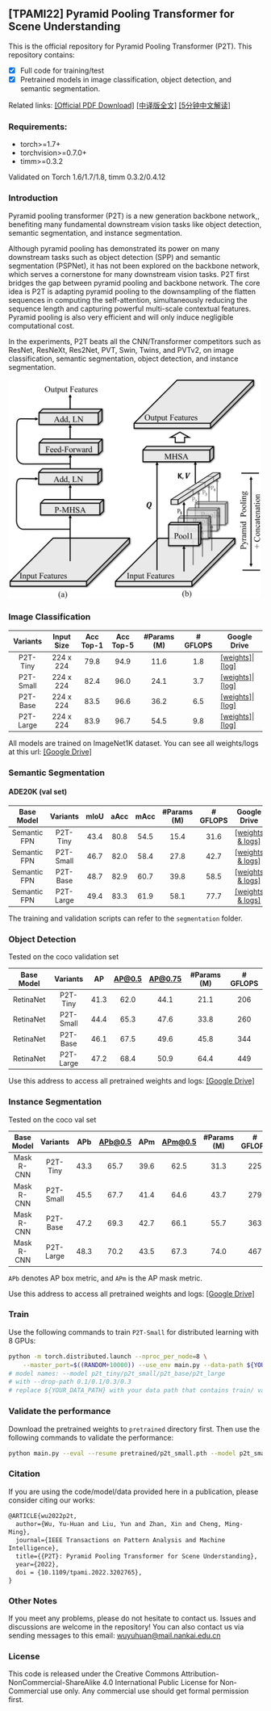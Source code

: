 ## [TPAMI22] Pyramid Pooling Transformer for Scene Understanding

This is the official repository for Pyramid Pooling Transformer (P2T). This repository contains:

* [x] Full code for training/test 
* [x] Pretrained models in image classification, object detection, and semantic segmentation.

Related links:
[[Official PDF Download]](https://mmcheng.net/wp-content/uploads/2022/09/22TPAMI-P2T.pdf)
[[中译版全文]](https://mmcheng.net/wp-content/uploads/2022/08/22PAMI_P2T_CN.pdf)
[[5分钟中文解读]](https://mp.weixin.qq.com/s/7qXtyFaIiYny0eUqBbPraQ)

### Requirements:

* torch>=1.7+
* torchvision>=0.7.0+
* timm>=0.3.2

Validated on Torch 1.6/1.7/1.8, timm 0.3.2/0.4.12

### Introduction

Pyramid pooling transformer (P2T) is a new generation backbone network,, benefiting many fundamental downstream vision tasks like object detection, semantic segmentation, and instance segmentation.

Although pyramid pooling has demonstrated its power on many downstream tasks such as object detection (SPP) and semantic segmentation (PSPNet), it has not been explored on the backbone network, which serves a cornerstone for many downstream vision tasks. 
P2T first bridges the gap between pyramid pooling and backbone network.
The core idea is P2T is adapting pyramid pooling to the downsampling of the flatten sequences in computing the self-attention, 
simultaneously reducing the sequence length and capturing powerful multi-scale contextual features.
Pyramid pooling is also very efficient and will only induce negligible computational cost.

In the experiments, P2T beats all the CNN/Transformer competitors such as ResNet, ResNeXt, Res2Net, PVT, Swin, Twins, and PVTv2, on image classification, semantic segmentation, object detection, and instance segmentation.

<img src="figures/p2t-arch.jpg" width="500">

### Image Classification

|     Variants     | Input  Size    | Acc Top-1 | Acc Top-5 | #Params (M) | # GFLOPS | Google Drive |
|:---------------:|:---------:|:-----:|:-----:|:-----------:|:-----------------:|-----------------|
| P2T-Tiny   | 224 x 224 | 79.8 | 94.9 |    11.6    |    1.8    | [[weights]](https://drive.google.com/file/d/1x9EweWx77pXrHOCc7RJF3sYK2rht0_4m/view?usp=sharing)\|[[log]](https://drive.google.com/file/d/1CDofCg9pi0Cyiha_dIimggF228M5mOeH/view?usp=sharing) |
| P2T-Small  | 224 x 224 |  82.4 | 96.0 |    24.1    |    3.7    | [[weights]](https://drive.google.com/file/d/1FlwhyVKw0zqj2mux248gIQFQ8DGPi8rS/view?usp=sharing)\|[[log]](https://drive.google.com/file/d/1bCZz7y0I0EEw74KaVg5iAr3hBYtSIEii/view?usp=sharing) |
| P2T-Base | 224 x 224 |  83.5 | 96.6 |     36.2    |    6.5    |    [[weights]](https://drive.google.com/file/d/1iZoWexUTPUDSIZiJHNRt2zZl2kFj68F4/view?usp=sharing)\|[[log]](https://drive.google.com/file/d/13_XaX0XtYSzPatVl54ihFbEwflHLVvsl/view?usp=sharing)    |
| P2T-Large | 224 x 224 | 83.9 | 96.7 | 54.5 | 9.8 | [[weights]](https://drive.google.com/file/d/13jBJ7ShDJd1juViC-zPtfLXYPRwkNfya/view?usp=sharing)\|[[log]](https://drive.google.com/file/d/1-RLjGzez-_O2_8obbXvUYGhWacPnqK1U/view?usp=sharing) |

All models are trained on ImageNet1K dataset. You can see all weights/logs at this url: [[Google Drive]](https://drive.google.com/drive/folders/1Osweqc1OphwtWONXIgD20q9_I2arT9yz?usp=sharing)

### Semantic Segmentation

#### ADE20K (val set)

|  Base Model    | Variants  | mIoU | aAcc | mAcc | #Params (M) | # GFLOPS |                         Google Drive                         |
| :--: | :-------: | :--: | :--: | :---------: | :------: | :----------------------------------------------------------: | :----------------------------------------------------------: |
| Semantic FPN    | P2T-Tiny  | 43.4 | 80.8 |    54.5    |    15.4    |   31.6   | [[weights & logs]](https://drive.google.com/drive/folders/1SH9zmdGKvnpFBVU3dXS6-TZT04CZgkX9?usp=sharing) |
| Semantic FPN    | P2T-Small | 46.7 | 82.0 |    58.4    |    27.8    |   42.7   | [[weights & logs]](https://drive.google.com/drive/folders/1SH9zmdGKvnpFBVU3dXS6-TZT04CZgkX9?usp=sharing) |
| Semantic FPN    | P2T-Base  | 48.7 | 82.9 |    60.7    |    39.8    |   58.5   | [[weights & logs]](https://drive.google.com/drive/folders/1SH9zmdGKvnpFBVU3dXS6-TZT04CZgkX9?usp=sharing) |
| Semantic FPN      | P2T-Large | 49.4 | 83.3 |    61.9    |    58.1    |   77.7   | [[weights & logs]](https://drive.google.com/drive/folders/1SH9zmdGKvnpFBVU3dXS6-TZT04CZgkX9?usp=sharing) |

The training and validation scripts can refer to the `segmentation` folder.

### Object Detection

Tested on the coco validation set


| Base Model | Variants  |  AP  | AP@0.5 | AP@0.75 | #Params (M) | # GFLOPS |
| :--------: | :-------: | :--: | :----: | :-----: | :---------: | :------: |
| RetinaNet  | P2T-Tiny  | 41.3 |  62.0  |  44.1   |    21.1     |   206    |
| RetinaNet  | P2T-Small | 44.4 |  65.3  |  47.6   |    33.8     |   260    |
| RetinaNet  | P2T-Base  | 46.1 |  67.5  |  49.6   |    45.8     |   344    |
| RetinaNet  | P2T-Large | 47.2 |  68.4  |  50.9   |    64.4     |   449    |

Use this address to access all pretrained weights and logs: [[Google Drive]](https://drive.google.com/drive/folders/1fcg7n3Ga8cYoT-3Ar0PeQXjAC3AnQYyY?usp=sharing)

### Instance Segmentation 

Tested on the coco val set


| Base Model | Variants  | APb  | APb@0.5 | APm  | APm@0.5 | #Params (M) | # GFLOPS |
| :--------: | :-------: | :--: | :-----: | :--: | :-----: | :---------: | :------: |
| Mask R-CNN | P2T-Tiny  | 43.3 |  65.7   | 39.6 |  62.5   |    31.3     |   225    |
| Mask R-CNN | P2T-Small | 45.5 |  67.7   | 41.4 |  64.6   |    43.7     |   279    |
| Mask R-CNN | P2T-Base  | 47.2 |  69.3   | 42.7 |  66.1   |    55.7     |   363    |
| Mask R-CNN | P2T-Large | 48.3 |  70.2   | 43.5 |  67.3   |    74.0     |   467    |

`APb` denotes AP box metric, and `APm` is the AP mask metric.

Use this address to access all pretrained weights and logs: [[Google Drive]](https://drive.google.com/drive/folders/1fcg7n3Ga8cYoT-3Ar0PeQXjAC3AnQYyY?usp=sharing)

### Train

Use the following commands to train `P2T-Small` for distributed learning with 8 GPUs:

````bash
python -m torch.distributed.launch --nproc_per_node=8 \
    --master_port=$((RANDOM+10000)) --use_env main.py --data-path ${YOUR_DATA_PATH} --batch-size 128 --model p2t_small --drop-path 0.1
# model names: --model p2t_tiny/p2t_small/p2t_base/p2t_large
# with --drop-path 0.1/0.1/0.3/0.3
# replace ${YOUR_DATA_PATH} with your data path that contains train/ val/ directory
````

### Validate the performance

Download the pretrained weights to `pretrained` directory first. Then use the following commands to validate the performance:

````bash
python main.py --eval --resume pretrained/p2t_small.pth --model p2t_small
````

### Citation

If you are using the code/model/data provided here in a publication, please consider citing our works:

````
@ARTICLE{wu2022p2t,
  author={Wu, Yu-Huan and Liu, Yun and Zhan, Xin and Cheng, Ming-Ming},
  journal={IEEE Transactions on Pattern Analysis and Machine Intelligence}, 
  title={{P2T}: Pyramid Pooling Transformer for Scene Understanding}, 
  year={2022},
  doi = {10.1109/tpami.2022.3202765},
}
````

### Other Notes

If you meet any problems, please do not hesitate to contact us.
Issues and discussions are welcome in the repository!
You can also contact us via sending messages to this email: wuyuhuan@mail.nankai.edu.cn


### License

This code is released under the Creative Commons Attribution-NonCommercial-ShareAlike 4.0 International Public License for Non-Commercial use only. Any commercial use should get formal permission first.

